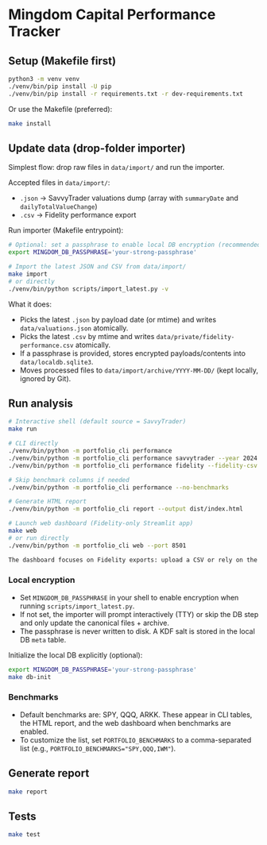 # Mingdom Capital Performance Tracker

## Setup (Makefile first)

```bash
python3 -m venv venv
./venv/bin/pip install -U pip
./venv/bin/pip install -r requirements.txt -r dev-requirements.txt
```

Or use the Makefile (preferred):

```bash
make install
```

## Update data (drop-folder importer)

Simplest flow: drop raw files in `data/import/` and run the importer.

Accepted files in `data/import/`:
- `.json` → SavvyTrader valuations dump (array with `summaryDate` and `dailyTotalValueChange`)
- `.csv` → Fidelity performance export

Run importer (Makefile entrypoint):

```bash
# Optional: set a passphrase to enable local DB encryption (recommended)
export MINGDOM_DB_PASSPHRASE='your-strong-passphrase'

# Import the latest JSON and CSV from data/import/
make import
# or directly
./venv/bin/python scripts/import_latest.py -v
```

What it does:
- Picks the latest `.json` by payload date (or mtime) and writes `data/valuations.json` atomically.
- Picks the latest `.csv` by mtime and writes `data/private/fidelity-performance.csv` atomically.
- If a passphrase is provided, stores encrypted payloads/contents into `data/localdb.sqlite3`.
- Moves processed files to `data/import/archive/YYYY-MM-DD/` (kept locally, ignored by Git).

## Run analysis

```bash
# Interactive shell (default source = SavvyTrader)
make run

# CLI directly
./venv/bin/python -m portfolio_cli performance
./venv/bin/python -m portfolio_cli performance savvytrader --year 2024
./venv/bin/python -m portfolio_cli performance fidelity --fidelity-csv data/private/fidelity-performance.csv

# Skip benchmark columns if needed
./venv/bin/python -m portfolio_cli performance --no-benchmarks

# Generate HTML report
./venv/bin/python -m portfolio_cli report --output dist/index.html

# Launch web dashboard (Fidelity-only Streamlit app)
make web
# or run directly
./venv/bin/python -m portfolio_cli web --port 8501

The dashboard focuses on Fidelity exports: upload a CSV or rely on the fallback path shown in the UI. SavvyTrader data remains available through the CLI commands above.
```

### Local encryption

- Set `MINGDOM_DB_PASSPHRASE` in your shell to enable encryption when running `scripts/import_latest.py`.
- If not set, the importer will prompt interactively (TTY) or skip the DB step and only update the canonical files + archive.
- The passphrase is never written to disk. A KDF salt is stored in the local DB `meta` table.

Initialize the local DB explicitly (optional):

```bash
export MINGDOM_DB_PASSPHRASE='your-strong-passphrase'
make db-init
```

### Benchmarks

- Default benchmarks are: SPY, QQQ, ARKK. These appear in CLI tables, the HTML report, and the web dashboard when benchmarks are enabled.
- To customize the list, set `PORTFOLIO_BENCHMARKS` to a comma-separated list (e.g., `PORTFOLIO_BENCHMARKS="SPY,QQQ,IWM"`).

## Generate report

```bash
make report
```

## Tests

```bash
make test
```

